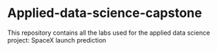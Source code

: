 # Applied-data-science-capstone

This repository contains all the labs used for the applied data science project: SpaceX launch prediction
